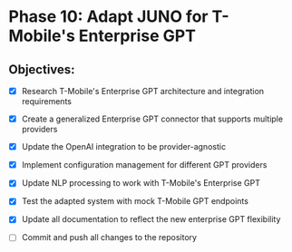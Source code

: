 # Phase 10: Adapt JUNO for T-Mobile's Enterprise GPT

## Objectives:
- [x] Research T-Mobile's Enterprise GPT architecture and integration requirements
- [x] Create a generalized Enterprise GPT connector that supports multiple providers
- [x] Update the OpenAI integration to be provider-agnostic
- [x] Implement configuration management for different GPT providers
- [x] Update NLP processing to work with T-Mobile's Enterprise GPT
- [x] Test the adapted system with mock T-Mobile GPT endpoints
- [x] Update all documentation to reflect the new enterprise GPT flexibility
- [ ] Commit and push all changes to the repository

